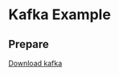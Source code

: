 # Kafka Example

## Prepare
[Download kafka](https://archive.apache.org/dist/kafka/1.0.0/kafka_2.11-1.0.0.tgz)